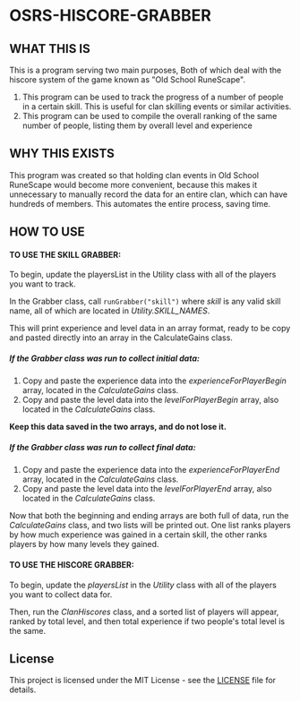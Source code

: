 # OSRS-HISCORE-GRABBER

## WHAT THIS IS

This is a program serving two main purposes, Both of which deal with the hiscore system of the game known as "Old School RuneScape".

1. This program can be used to track the progress of a number of people in a certain skill. This is useful for clan skilling events or similar activities.
2. This program can be used to compile the overall ranking of the same number of people, listing them by overall level and experience

## WHY THIS EXISTS

This program was created so that holding clan events in Old School RuneScape would become more convenient, because this makes it unnecessary to manually record the data for an entire clan, which can have hundreds of members. This automates the entire process, saving time.

## HOW TO USE

#### TO USE THE SKILL GRABBER:
To begin, update the playersList in the Utility class with all of the players you want to track.

In the Grabber class, call `runGrabber("skill")` where *skill* is any valid skill name, all of which are located in *Utility.SKILL_NAMES*.

This will print experience and level data in an array format, ready to be copy and pasted directly into an array in the
CalculateGains class.

##### If the Grabber class was run to collect initial data:
1. Copy and paste the experience data into the *experienceForPlayerBegin* array, located in the *CalculateGains* class.
2. Copy and paste the level data into the *levelForPlayerBegin* array, also located in the *CalculateGains* class.

**Keep this data saved in the two arrays, and do not lose it.**

##### If the Grabber class was run to collect final data:
1. Copy and paste the experience data into the *experienceForPlayerEnd* array, located in the *CalculateGains* class.
2. Copy and paste the level data into the *levelForPlayerEnd* array, also located in the *CalculateGains* class.

Now that both the beginning and ending arrays are both full of data, run the *CalculateGains* class, and two
lists will be printed out. One list ranks players by how much experience was gained in a certain skill, the other
ranks players by how many levels they gained.

#### TO USE THE HISCORE GRABBER:

To begin, update the *playersList* in the *Utility* class with all of the players you want to collect data for.

Then, run the *ClanHiscores* class, and a sorted list of players will appear, ranked by total level, and then total experience if two people's total level is the same.

## License
This project is licensed under the MIT License - see the [LICENSE](LICENSE) file for details.
